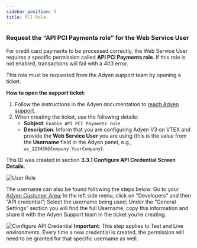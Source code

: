 ```yaml
---
sidebar_position: 5
title: PCI Role
---
```



### Request the “API PCI Payments role” for the Web Service User

For credit card payments to be processed correctly, the Web Service User requires a specific permission called **API PCI Payments role**. If this role is not enabled, transactions will fail with a 403 error.

This role must be requested from the Adyen support team by opening a ticket.

**How to open the support ticket:**

1.  Follow the instructions in the Adyen documentation to [reach Adyen support](https://docs.adyen.com/support/how-to-reach-adyen-support/).
2.  When creating the ticket, use the following details:
    *   **Subject**: `Enable API PCI Payments role`
    *   **Description**: Inform that you are configuring Adyen V3 on VTEX and provide the **Web Service User** you are using (this is the value from the **Username** field in the Adyen panel, e.g., `ws_123456@Company.YourCompany`).

This ID was created in section **3.3.1 Configure API Credential Screen Details**.

![User Role](https://i.imgur.com/yGKCsOH.png)

The username can also be found following the steps below:
Go to your [Adyen Customer Area](https://ca-live.adyen.com/);
In the left side menu, click on “Developers” and then “API credential”;
Select the username being used;
Under the “General Settings” section you will find the full Username, copy this information and share it with the Adyen Support team in the ticket you’re creating.

![Configure API Credential](https://i.imgur.com/X4EKrk0.png)
**Important**: This step applies to Test and Live environments. Every time a new credential is created, the permission will need to be granted for that specific username as well.
